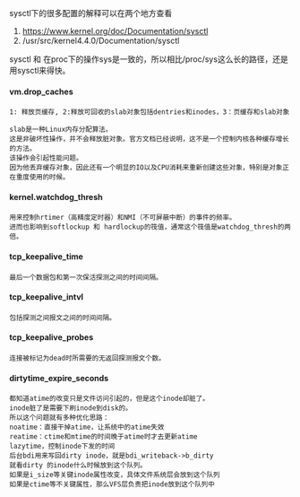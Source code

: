sysctl下的很多配置的解释可以在两个地方查看

1. https://www.kernel.org/doc/Documentation/sysctl
1. /usr/src/kernel4.4.0/Documentation/sysctl

sysctl 和 在proc下的操作sys是一致的，所以相比/proc/sys这么长的路径，还是用sysctl来得快。


#### vm.drop_caches 

    1: 释放页缓存, 2:释放可回收的slab对象包括dentries和inodes，3：页缓存和slab对象
    
    slab是一种Linux内存分配算法。
    这是非破坏性操作，并不会释放脏对象。官方文档已经说明，这不是一个控制内核各种缓存增长的方法。
    该操作会引起性能问题。
    因为他丢弃缓存对象，因此还有一个明显的IO以及CPU消耗来重新创建这些对象，特别是对象正在重度使用的时候。

#### kernel.watchdog_thresh

    用来控制hrtimer（高精度定时器）和NMI（不可屏蔽中断）的事件的频率。
    进而也影响到softlockup 和 hardlockup的筏值，通常这个筏值是watchdog_thresh的两倍。



#### tcp_keepalive_time

    最后一个数据包和第一次保活探测之间的时间间隔。
    
#### tcp_keepalive_intvl
    
    包括探测之间报文之间的时间间隔。
    
#### tcp_keepalive_probes

    连接被标记为dead时所需要的无返回探测报文个数。


#### dirtytime_expire_seconds
    
    都知道atime的改变只是文件访问引起的，但是这个inode却脏了。
    inode脏了是需要下刷inode到disk的。
    所以这个问题就有多种优化思路：
    noatime：直接干掉atime，让系统中的atime失效
    reatime：ctime和mtime的时间晚于atime时才去更新atime
    lazytime，控制inode下发的时间
    后台bdi用来写回dirty inode，就是bdi_writeback->b_dirty
    就看dirty 的inode什么时候放到这个队列。
    如果是i_size等关键inode属性改变，具体文件系统层会放到这个队列
    如果是ctime等不关键属性，那么VFS层负责把inode放到这个队列中
